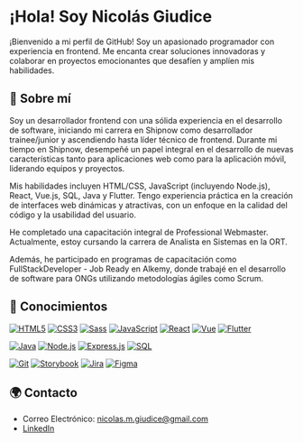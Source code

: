 # ¡Hola! Soy Nicolás Giudice

¡Bienvenido a mi perfil de GitHub! Soy un apasionado programador con experiencia en frontend. Me encanta crear soluciones innovadoras y colaborar en proyectos emocionantes que desafíen y amplíen mis habilidades.

## 🤖 Sobre mí

Soy un desarrollador frontend con una sólida experiencia en el desarrollo de software, iniciando mi carrera en Shipnow como desarrollador trainee/junior y ascendiendo hasta líder técnico de frontend. Durante mi tiempo en Shipnow, desempeñé un papel integral en el desarrollo de nuevas características tanto para aplicaciones web como para la aplicación móvil, liderando equipos y proyectos.

Mis habilidades incluyen HTML/CSS, JavaScript (incluyendo Node.js), React, Vue.js, SQL, Java y Flutter. Tengo experiencia práctica en la creación de interfaces web dinámicas y atractivas, con un enfoque en la calidad del código y la usabilidad del usuario.

He completado una capacitación integral de Professional Webmaster. Actualmente, estoy cursando la carrera de Analista en Sistemas en la ORT.

Además, he participado en programas de capacitación como FullStackDeveloper - Job Ready en Alkemy, donde trabajé en el desarrollo de software para ONGs utilizando metodologías ágiles como Scrum.

## 🚀 Conocimientos

[![HTML5](https://img.shields.io/badge/-HTML5-E34F26?style=for-the-badge&logo=html5&logoColor=white)](https://developer.mozilla.org/en-US/docs/Web/HTML)
[![CSS3](https://img.shields.io/badge/-CSS3-1572B6?style=for-the-badge&logo=css3&logoColor=white)](https://developer.mozilla.org/en-US/docs/Web/CSS)
[![Sass](https://img.shields.io/badge/-Sass-CC6699?style=for-the-badge&logo=sass&logoColor=white)](https://sass-lang.com/)
[![JavaScript](https://img.shields.io/badge/-JavaScript-F7DF1E?style=for-the-badge&logo=javascript&logoColor=black)](https://developer.mozilla.org/en-US/docs/Web/JavaScript)
[![React](https://img.shields.io/badge/-React-61DAFB?style=for-the-badge&logo=react&logoColor=white)](https://reactjs.org/)
[![Vue](https://img.shields.io/badge/-Vue.js-4FC08D?style=for-the-badge&logo=vue.js&logoColor=white)](https://vuejs.org/)
[![Flutter](https://img.shields.io/badge/-Flutter-02569B?style=for-the-badge&logo=flutter&logoColor=white)](https://flutter.dev/)

[![Java](https://img.shields.io/badge/-Java-007396?style=for-the-badge&logo=java&logoColor=white)](https://www.java.com/)
[![Node.js](https://img.shields.io/badge/-Node.js-339933?style=for-the-badge&logo=node.js&logoColor=white)](https://nodejs.org/)
[![Express.js](https://img.shields.io/badge/-Express.js-000000?style=for-the-badge&logo=express&logoColor=white)](https://expressjs.com/)
[![SQL](https://img.shields.io/badge/-SQL-4479A1?style=for-the-badge&logo=postgresql&logoColor=white)](https://www.postgresql.org/)

[![Git](https://img.shields.io/badge/-Git-F05032?style=for-the-badge&logo=git&logoColor=white)](https://git-scm.com/)
[![Storybook](https://img.shields.io/badge/-Storybook-FF4785?style=for-the-badge&logo=storybook&logoColor=white)](https://storybook.js.org/)
[![Jira](https://img.shields.io/badge/-Jira-0052CC?style=for-the-badge&logo=jira&logoColor=white)](https://www.atlassian.com/software/jira)
[![Figma](https://img.shields.io/badge/-Figma-F24E1E?style=for-the-badge&logo=figma&logoColor=white)](https://www.figma.com/)

## 🌍 Contacto
- Correo Electrónico: nicolas.m.giudice@gmail.com
- [LinkedIn](https://www.linkedin.com/in/nicol%C3%A1s-giudice-5652a0181/)
